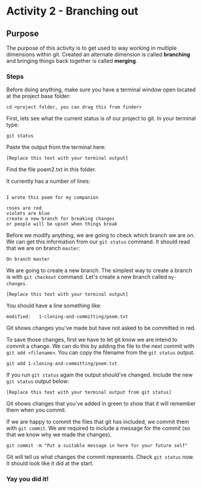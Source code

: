 
# Activity 2 - Branching out

## Purpose

The purpose of this activity is to get used to way working in multiple dimensions within git. Created an alternate dimension is called **branching** and bringing things back together is called **merging**.

### Steps

Before doing anything, make sure you have a terminal window open located at the project base folder:

```
cd <project folder, you can drag this from finder>
```

First, lets see what the current status is of our project to git. In your terminal type:

```
git status
```

Paste the output from the terminal here:

```
[Replace this text with your terminal output]
```

Find the file poem2.txt in this folder.

It currently has a number of lines:

```

I wrote this poem for my companion

roses are red
violets are blue
create a new branch for breaking changes
or people will be upset when things break
```

Before we modify anything, we are going to check which branch we are on. We can get this information from our `git status` command. It should read that we are on branch `master`:

```
On branch master
```

We are going to create a new branch. The simplest way to create a branch is with `git checkout` command. Let's create a new branch called `my-changes`.

```
[Replace this text with your terminal output]
```

You should have a line something like:

```
modified:   1-cloning-and-committing/poem.txt
```
Git shows changes you've made but have not asked to be committed in red.

To save those changes, first we have to let git know we are intend to commit a change. We can do this by adding the file to the next commit with `git add <filename>`. You can copy the filename from the `git status` output.

```
git add 1-cloning-and-committing/poem.txt
```

If you run `git status` again the output should've changed. Include the new `git status` output below:

```
[Replace this text with your terminal output from git status]
```

Git shows changes that you've added in green to show that it will remember them when you commit.

If we are happy to commit the files that git has included, we commit them with `git commit`. We are required to include a message for the commit (so that we know why we made the changes).

```
git commit -m "Put a suitable message in here for your future self"
```

Git will tell us what changes the commit represents. Check `git status` now. It should look like it did at the start.

### Yay you did it!
